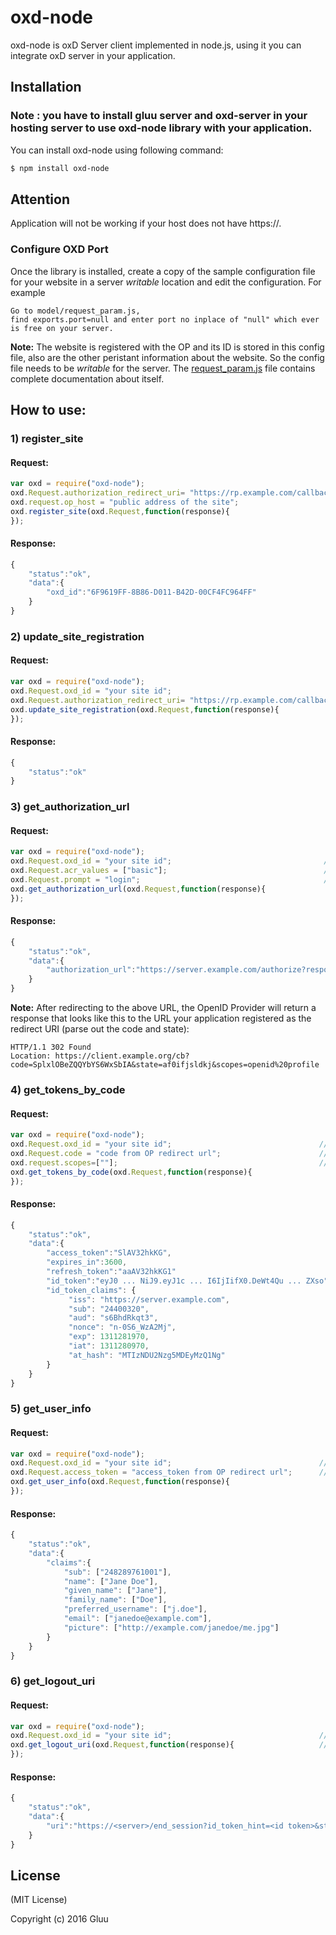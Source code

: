 # oxd-node

oxd-node is oxD Server client implemented in node.js, using it you can integrate oxD server in your application.

## Installation

### Note : you have to install gluu server and oxd-server in your hosting server to use oxd-node library with your application.

You can install oxd-node using following command:

```sh
$ npm install oxd-node
```

## Attention
Application will not be working if your host does not have https://.

### Configure OXD Port

Once the library is installed, create a copy of the sample configuration file for your website in a server _writable_ location and edit the configuration. For example

```
Go to model/request_param.js,
find exports.port=null and enter port no inplace of "null" which ever is free on your server.
```

**Note:** The website is registered with the OP and its ID is stored in this config file, also are the other peristant information about the website. So the config file needs to be _writable_ for the server. The [request_param.js](https://github.com/GluuFederation/oxd-node) file contains complete documentation about itself.

## How to use:

### 1) register_site

#### Request:

```javascript
var oxd = require("oxd-node");
oxd.Request.authorization_redirect_uri= "https://rp.example.com/callback";  //REQUIRED
oxd.request.op_host = "public address of the site";                         //OPTIONAL (But if missing, must be present in defaults)
oxd.register_site(oxd.Request,function(response){
});
```

#### Response:

```javascript
{
    "status":"ok",
    "data":{
        "oxd_id":"6F9619FF-8B86-D011-B42D-00CF4FC964FF"
    }
}
```

### 2) update_site_registration

#### Request:

```javascript
var oxd = require("oxd-node");
oxd.Request.oxd_id = "your site id";                                       //REQUIRED
oxd.Request.authorization_redirect_uri= "https://rp.example.com/callback"; //OPTIONAL
oxd.update_site_registration(oxd.Request,function(response){
});
```

#### Response:

```javascript
{
    "status":"ok"
}
```

### 3) get_authorization_url

#### Request:

```javascript
var oxd = require("oxd-node");
oxd.Request.oxd_id = "your site id";                                  //REQUIRED
oxd.Request.acr_values = ["basic"];                                   //OPTIONAL
oxd.Request.prompt = "login";                                         //OPTIONAL
oxd.get_authorization_url(oxd.Request,function(response){
});
```

#### Response:

```javascript
{
    "status":"ok",
    "data":{
        "authorization_url":"https://server.example.com/authorize?response_type=code&client_id=s6BhdRkqt3&redirect_uri=https%3A%2F%2Fclient.example.org%2Fcb&scope=openid%20profile&acr_values=duo&state=af0ifjsldkj&nonce=n-0S6_WzA2Mj"
    }
}
```

**Note:** After redirecting to the above URL, the OpenID Provider will return a response that looks like this to the URL your application registered as the redirect URI (parse out the code and state):

```
HTTP/1.1 302 Found
Location: https://client.example.org/cb?code=SplxlOBeZQQYbYS6WxSbIA&state=af0ifjsldkj&scopes=openid%20profile
```

### 4) get_tokens_by_code

#### Request:

```javascript
var oxd = require("oxd-node");                                       
oxd.Request.oxd_id = "your site id";                                 //REQUIRED
oxd.Request.code = "code from OP redirect url";                      //OPTIONAL
oxd.request.scopes=[""];                                             //REQUIRED
oxd.get_tokens_by_code(oxd.Request,function(response){
});
```

#### Response:

```javascript
{
    "status":"ok",
    "data":{
        "access_token":"SlAV32hkKG",
        "expires_in":3600,
        "refresh_token":"aaAV32hkKG1"
        "id_token":"eyJ0 ... NiJ9.eyJ1c ... I6IjIifX0.DeWt4Qu ... ZXso",
        "id_token_claims": {
             "iss": "https://server.example.com",
             "sub": "24400320",
             "aud": "s6BhdRkqt3",
             "nonce": "n-0S6_WzA2Mj",
             "exp": 1311281970,
             "iat": 1311280970,
             "at_hash": "MTIzNDU2Nzg5MDEyMzQ1Ng"
        }
    }
}
```

### 5) get_user_info

#### Request:

```javascript
var oxd = require("oxd-node");                             
oxd.Request.oxd_id = "your site id";                                 //REQUIRED
oxd.Request.access_token = "access_token from OP redirect url";      //REQUIRED
oxd.get_user_info(oxd.Request,function(response){
});
```

#### Response:

```javascript
{
    "status":"ok",
    "data":{
        "claims":{
            "sub": ["248289761001"],
            "name": ["Jane Doe"],
            "given_name": ["Jane"],
            "family_name": ["Doe"],
            "preferred_username": ["j.doe"],
            "email": ["janedoe@example.com"],
            "picture": ["http://example.com/janedoe/me.jpg"]
        }
    }
}
```

### 6) get_logout_uri

#### Request:

```javascript
var oxd = require("oxd-node");
oxd.Request.oxd_id = "your site id";                                 //REQUIRED
oxd.get_logout_uri(oxd.Request,function(response){                   //REQUIRED
});
```

#### Response:

```javascript
{
    "status":"ok",
    "data":{
        "uri":"https://<server>/end_session?id_token_hint=<id token>&state=<state>&post_logout_redirect_uri=<...>"
    }
}
```

## License

(MIT License)

Copyright (c) 2016 Gluu
